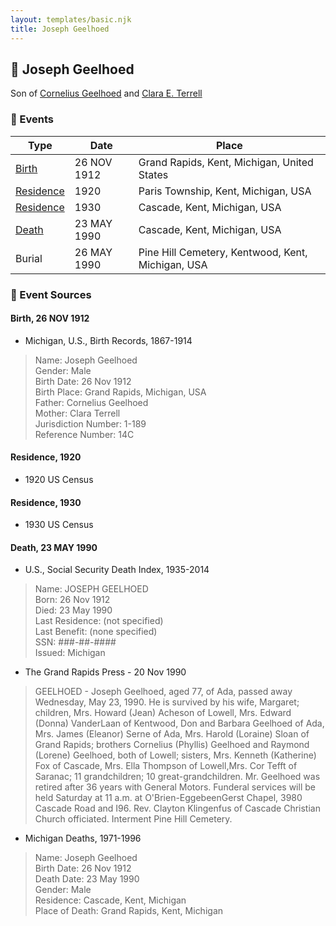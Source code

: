 ```yaml
---
layout: templates/basic.njk
title: Joseph Geelhoed
---
```

## 🔵 Joseph Geelhoed

Son of [Cornelius Geelhoed](/people/9/92844960) and [Clara E. Terrell](/people/6/62490094)

### 📆 Events

Type | Date | Place
------ | ------ | ------
[Birth](#event-3ad150bc-757b-4bb0-94a2-43e7649411ba) | 26 NOV 1912 | Grand Rapids, Kent, Michigan, United States
[Residence](#event-e4ae3866-032c-4ab6-98a2-57126239b233) | 1920 | Paris Township, Kent, Michigan, USA
[Residence](#event-47ead740-3853-46ff-931f-1c772536005c) | 1930 | Cascade, Kent, Michigan, USA
[Death](#event-ee8791da-4d5f-462d-9748-10ab2726ed5d) | 23 MAY 1990 | Cascade, Kent, Michigan, USA
Burial | 26 MAY 1990 | Pine Hill Cemetery, Kentwood, Kent, Michigan, USA

### 📰 Event Sources

#### <a id="event-3ad150bc-757b-4bb0-94a2-43e7649411ba"></a> Birth, 26 NOV 1912
* Michigan, U.S., Birth Records, 1867-1914
>   
  > Name: Joseph Geelhoed  
  > Gender: Male  
  > Birth Date: 26 Nov 1912  
  > Birth Place: Grand Rapids, Michigan, USA  
  > Father: Cornelius Geelhoed  
  > Mother: Clara Terrell  
  > Jurisdiction Number: 1-189  
  > Reference Number: 14C  
  >

#### <a id="event-e4ae3866-032c-4ab6-98a2-57126239b233"></a> Residence, 1920
* 1920 US Census

#### <a id="event-47ead740-3853-46ff-931f-1c772536005c"></a> Residence, 1930
* 1930 US Census

#### <a id="event-ee8791da-4d5f-462d-9748-10ab2726ed5d"></a> Death, 23 MAY 1990
* U.S., Social Security Death Index, 1935-2014
>   
  > Name: JOSEPH GEELHOED  
  > Born: 26 Nov 1912  
  > Died: 23 May 1990  
  > Last Residence: (not specified)  
  > Last Benefit: (none specified)  
  > SSN: ###-##-####  
  > Issued: Michigan
* The Grand Rapids Press  - 20 Nov 1990
>   
  > GEELHOED - Joseph Geelhoed, aged 77, of Ada, passed away Wednesday, May 23, 1990. He is survived by his wife, Margaret; children, Mrs. Howard (Jean) Acheson of Lowell, Mrs. Edward (Donna) VanderLaan of Kentwood, Don and Barbara Geelhoed of Ada, Mrs. James (Eleanor) Serne of Ada, Mrs. Harold (Loraine) Sloan of Grand Rapids; brothers Cornelius (Phyllis) Geelhoed and Raymond (Lorene) Geelhoed, both of Lowell; sisters, Mrs. Kenneth (Katherine) Fox of Cascade, Mrs. Ella Thompson of Lowell,Mrs. Cor Tefft of Saranac; 11 grandchildren; 10 great-grandchildren. Mr. Geelhoed was retired after 36 years with General Motors. Funderal services will be held Saturday at 11 a.m. at O'Brien-EggebeenGerst Chapel, 3980 Cascade Road and I96. Rev. Clayton Klingenfus of Cascade Christian Church officiated. Interment Pine Hill Cemetery.
* Michigan Deaths, 1971-1996
>   
  > Name:  Joseph Geelhoed  
  > Birth Date: 26 Nov 1912  
  > Death Date: 23 May 1990  
  > Gender: Male  
  > Residence: Cascade, Kent, Michigan  
  > Place of Death: Grand Rapids, Kent, Michigan

